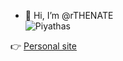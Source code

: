 - 👋 Hi, I’m @rTHENATE<br>
![Piyathas](https://media.discordapp.net/attachments/944642467737788416/959423746433777684/TheNate1.png)


👉 [Personal site](https://natewebsite.vercel.app/)<br>
